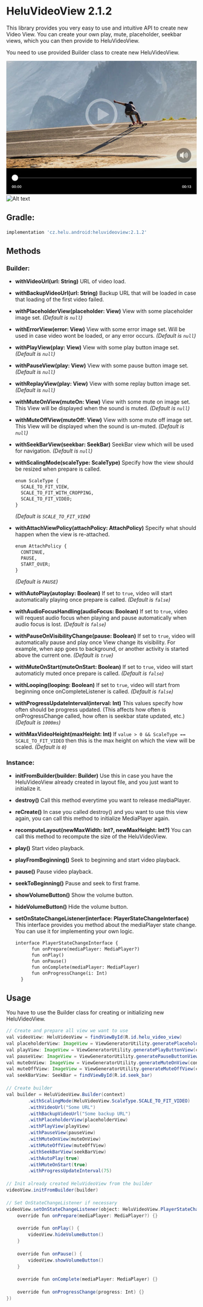 # HeluVideoView 2.1.2
This library provides you very easy to use and intuitive API to create new Video View. You can create your own play, mute, placeholder, seekbar views, which you can then provide to HeluVideoView.

You need to use provided Builder class to create new HeluVideoView.

![Alt text](./extras/HeluVideoView.jpg?raw=true "HeluVideoView")
![Alt text](./extras/HeluVideoView.gif?raw=true "HeluVideoView")


## Gradle:
```groovy
implementation 'cz.helu.android:heluvideoview:2.1.2'
```


## Methods

### Builder:
* **withVideoUrl(url: String)**
  URL of video load.
  
* **withBackupVideoUrl(url: String)**
  Backup URL that will be loaded in case that loading of the first video failed.
  
* **withPlaceholderView(placeholder: View)**
  View with some placeholder image set.
  *(Default is ```null```)*
    
* **withErrorView(error: View)**
  View with some error image set. Will be used in case video wont be loaded, or any error occurs.
  *(Default is ```null```)*
  
* **withPlayView(play: View)**
  View with some play button image set.
  *(Default is ```null```)*
  
* **withPauseView(play: View)**
  View with some pause button image set.
  *(Default is ```null```)*
  
* **withReplayView(play: View)**
  View with some replay button image set.
  *(Default is ```null```)*
  
* **withMuteOnView(muteOn: View)**
  View with some mute on image set. This View will be displayed when the sound is muted.
  *(Default is ```null```)*
  
* **withMuteOffView(muteOff: View)**
  View with some mute off image set. This View will be displayed when the sound is un-muted.
  *(Default is ```null```)*
  
* **withSeekBarView(seekbar: SeekBar)**
  SeekBar view which will be used for navigation.
  *(Default is ```null```)*
  
* **withScalingMode(scaleType: ScaleType)**
  Specify how the view should be resized when prepare is called.
  ```
  enum ScaleType {
  	SCALE_TO_FIT_VIEW,
  	SCALE_TO_FIT_WITH_CROPPING,
  	SCALE_TO_FIT_VIDEO;
  }
  ```
  *(Default is ```SCALE_TO_FIT_VIEW```)*
  
* **withAttachViewPolicy(attachPolicy: AttachPolicy)**
  Specify what should happen when the view is re-attached.
  ```
  enum AttachPolicy {
  	CONTINUE,
  	PAUSE,
  	START_OVER;
  }
  ```
  *(Default is ```PAUSE```)*
  
* **withAutoPlay(autoplay: Boolean)**
  If set to ```true```, video will start automatically playing once prepare is called.
   *(Default is ```false```)*
  
* **withAudioFocusHandling(audioFocus: Boolean)**
  If set to ```true```, video will request audio focus when playing and pause automatically when audio focus is lost.
   *(Default is ```false```)*
  
* **withPauseOnVisibilityChange(pause: Boolean)**
  If set to ```true```, video will automatically pause and play once View change its visibility. For example, when app goes to background, or another activity is started above the current one.
   *(Default is ```true```)*
  
* **withMuteOnStart(muteOnStart: Boolean)**
  If set to ```true```, video will start automaticly muted once prepare is called.
   *(Default is ```false```)*
  
* **withLooping(looping: Boolean)**
  If set to ```true```, video will start from beginning once onCompleteListener is called.
   *(Default is ```false```)*
  
* **withProgressUpdateInterval(interval: Int)**
  This values specify how often should be progress updated. (This affects how often is onProgressChange called, how often is seekbar state updated, etc.)
   *(Default is ```1000ms```)*

* **withMaxVideoHeight(maxHeight: Int)**
  If ```value > 0 && ScaleType == SCALE_TO_FIT_VIDEO``` then this is the max height on which the view will be scaled.
   *(Default is ```0```)*

### Instance:
* **initFromBuilder(builder: Builder)**
  Use this in case you have the HeluVideoView already created in layout file, and you just want to initialize it.
  
* **destroy()**
  Call this method everytime you want to release mediaPlayer.
  
* **reCreate()**
  In case you called destroy() and you want to use this view again, you can call this method to initialize MediaPlayer again.
  
* **recomputeLayout(newMaxWidth: Int?, newMaxHeight: Int?)**
  You can call this method to recompute the size of the HeluVideoView.
  
* **play()**
  Start video playback.
  
* **playFromBeginning()**
  Seek to beginning and start video playback.
  
* **pause()**
  Pause video playback.
  
* **seekToBeginning()**
  Pause and seek to first frame.
    
* **showVolumeButton()**
  Show the volume button.
  
* **hideVolumeButton()**
  Hide the volume button.
  
* **setOnStateChangeListener(interface: PlayerStateChangeInterface)**
  This interface provides you method about the mediaPlayer state change. You can use it for implementing your own logic.
  ```
  interface PlayerStateChangeInterface {
		fun onPrepare(mediaPlayer: MediaPlayer?)
		fun onPlay()
		fun onPause()
		fun onComplete(mediaPlayer: MediaPlayer)
		fun onProgressChange(i: Int)
	}
  ```

## Usage
You have to use the Builder class for creating or initializing new HeluVideoView.

```java
// Create and prepare all view we want to use
val videoView: HeluVideoView = findViewById(R.id.helu_video_view)
val placeholderView: ImageView = ViewGeneratorUtility.generatePlaceholderView(context)
val playView: ImageView = ViewGeneratorUtility.generatePlayButtonView(context)
val pauseView: ImageView = ViewGeneratorUtility.generatePauseButtonView(context)
val muteOnView: ImageView = ViewGeneratorUtility.generateMuteOnView(context)
val muteOffView: ImageView = ViewGeneratorUtility.generateMuteOffView(context)
val seekBarView: SeekBar = findViewById(R.id.seek_bar)

// Create builder
val builder = HeluVideoView.Builder(context)
		.withScalingMode(HeluVideoView.ScaleType.SCALE_TO_FIT_VIDEO)
		.withVideoUrl("Some URL")
		.withBackupVideoUrl("Some backup URL")
		.withPlaceholderView(placeholderView)
		.withPlayView(playView)
		.withPauseView(pauseView)
		.withMuteOnView(muteOnView)
		.withMuteOffView(muteOffView)
		.withSeekBarView(seekBarView)
		.withAutoPlay(true)
		.withMuteOnStart(true)
		.withProgressUpdateInterval(75)

// Init already created HeluVideoView from the builder
videoView.initFromBuilder(builder)

// Set OnStateChangeListener if necessary
videoView.setOnStateChangeListener(object: HeluVideoView.PlayerStateChangeInterface(){
	override fun onPrepare(mediaPlayer: MediaPlayer?) {}

	override fun onPlay() {
		videoView.hideVolumeButton()
	}

	override fun onPause() {
		videoView.showVolumeButton()
	}

	override fun onComplete(mediaPlayer: MediaPlayer) {}

	override fun onProgressChange(progress: Int) {}
})

```